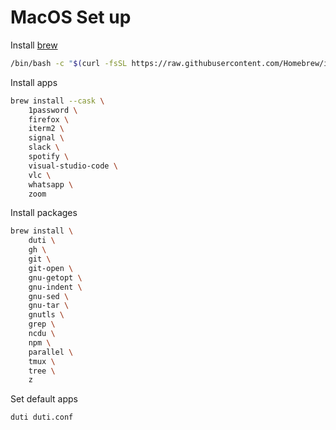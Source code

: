 # MacOS Set up

Install [brew](https://brew.sh)

```bash
/bin/bash -c "$(curl -fsSL https://raw.githubusercontent.com/Homebrew/install/HEAD/install.sh)"
```

Install apps

```bash
brew install --cask \
    1password \
    firefox \
    iterm2 \
    signal \
    slack \
    spotify \
    visual-studio-code \
    vlc \
    whatsapp \
    zoom
```

Install packages

```bash
brew install \
    duti \
    gh \
    git \
    git-open \
    gnu-getopt \
    gnu-indent \
    gnu-sed \
    gnu-tar \
    gnutls \
    grep \
    ncdu \
    npm \
    parallel \
    tmux \
    tree \
    z
```

Set default apps

```
duti duti.conf
```
